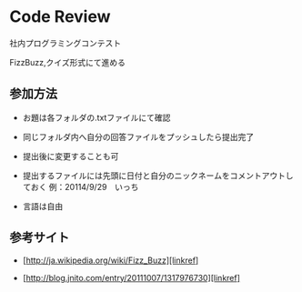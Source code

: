 # Code Review

社内プログラミングコンテスト

FizzBuzz,クイズ形式にて進める

## 参加方法

* お題は各フォルダの.txtファイルにて確認

* 同じフォルダ内へ自分の回答ファイルをプッシュしたら提出完了

* 提出後に変更することも可

* 提出するファイルには先頭に日付と自分のニックネームをコメントアウトしておく
例：20114/9/29　いっち

* 言語は自由

## 参考サイト

* [http://ja.wikipedia.org/wiki/Fizz_Buzz][linkref]

* [http://blog.jnito.com/entry/20111007/1317976730][linkref]